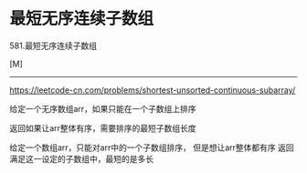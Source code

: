 # 最短无序连续子数组

581.最短无序连续子数组

[M]

---

https://leetcode-cn.com/problems/shortest-unsorted-continuous-subarray/  

给定一个无序数组arr，如果只能在一个子数组上排序

返回如果让arr整体有序，需要排序的最短子数组长度


给定一个数组arr，只能对arr中的一个子数组排序，
但是想让arr整体都有序
返回满足这一设定的子数组中，最短的是多长
